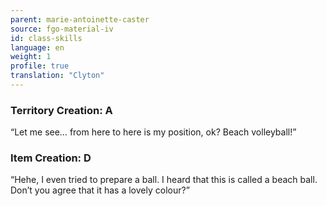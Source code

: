 ```yaml
---
parent: marie-antoinette-caster
source: fgo-material-iv
id: class-skills
language: en
weight: 1
profile: true
translation: "Clyton"
---
```


### Territory Creation: A

“Let me see… from here to here is my position, ok? Beach volleyball!”

### Item Creation: D

“Hehe, I even tried to prepare a ball. I heard that this is called a beach ball. Don’t you agree that it has a lovely colour?”
